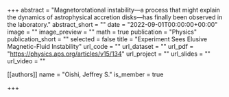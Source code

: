 +++
abstract = "Magnetorotational instability—a process that might explain the dynamics of astrophysical accretion disks—has finally been observed in the laboratory."
abstract_short = ""
date = "2022-09-01T00:00:00+00:00"
image = ""
image_preview = ""
math = true
publication = "Physics"
publication_short = ""
selected = false
title = "Experiment Sees Elusive Magnetic-Fluid Instability"
url_code = ""
url_dataset = ""
url_pdf = "https://physics.aps.org/articles/v15/134"
url_project = ""
url_slides = ""
url_video = ""



[[authors]]
    name = "Oishi, Jeffrey S."
    is_member = true

+++
 
